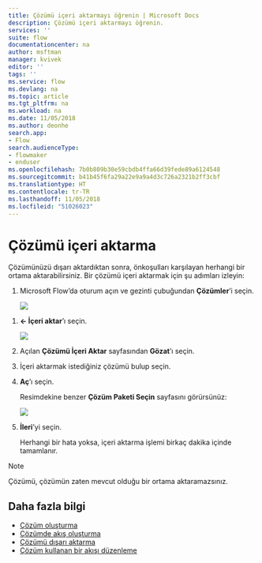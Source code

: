 ```yaml
---
title: Çözümü içeri aktarmayı öğrenin | Microsoft Docs
description: Çözümü içeri aktarmayı öğrenin.
services: ''
suite: flow
documentationcenter: na
author: msftman
manager: kvivek
editor: ''
tags: ''
ms.service: flow
ms.devlang: na
ms.topic: article
ms.tgt_pltfrm: na
ms.workload: na
ms.date: 11/05/2018
ms.author: deonhe
search.app:
- Flow
search.audienceType:
- flowmaker
- enduser
ms.openlocfilehash: 7b0b809b30e59cbdb4ffa66d39fede89a6124548
ms.sourcegitcommit: b41b45f6fa29a22e9a9a4d3c726a2321b2ff3cbf
ms.translationtype: HT
ms.contentlocale: tr-TR
ms.lasthandoff: 11/05/2018
ms.locfileid: "51026023"
---
```

# <a name="import-a-solution"></a>Çözümü içeri aktarma

Çözümünüzü dışarı aktardıktan sonra, önkoşulları karşılayan herhangi bir ortama aktarabilirsiniz. Bir çözümü içeri aktarmak için şu adımları izleyin:

1. Microsoft Flow’da oturum açın ve gezinti çubuğundan **Çözümler**’i seçin.

   ![](./media/import-flow-solution/select-solutions-from-left-nav.png)


<!--from editor: I don't think you need the symbols on the left of Import, below. They don't look like the arrow icon, and I think Import is clear enough. -->

1. **<- İçeri aktar**’ı seçin.

   ![](./media/import-flow-solution/select-import.png)

1. Açılan **Çözümü İçeri Aktar** sayfasından **Gözat**’ı seçin.
1. İçeri aktarmak istediğiniz çözümü bulup seçin.
1. **Aç**’ı seçin.

   Resimdekine benzer **Çözüm Paketi Seçin** sayfasını görürsünüz:

   ![](./media/import-flow-solution/import-solution.png)

1. **İleri**’yi seçin.

   Herhangi bir hata yoksa, içeri aktarma işlemi birkaç dakika içinde tamamlanır.

> [!NOTE]
> Çözümü, çözümün zaten mevcut olduğu bir ortama aktaramazsınız.

## <a name="learn-more"></a>Daha fazla bilgi

<!--from editor: Do you want to add Remove a solution-aware flow to this list?-->

- [Çözüm oluşturma](./overview-solution-flows.md)
- [Çözümde akış oluşturma](./create-flow-solution.md)
- [Çözümü dışarı aktarma](./export-flow-solution.md)
- [Çözüm kullanan bir akışı düzenleme](./edit-solution-aware-flow.md)
